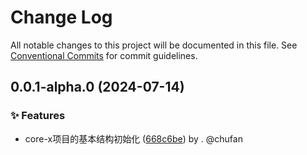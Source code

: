 # Change Log

All notable changes to this project will be documented in this file.
See [Conventional Commits](https://conventionalcommits.org) for commit guidelines.

## 0.0.1-alpha.0 (2024-07-14)

### ✨ Features

* core-x项目的基本结构初始化 ([668c6be](https://github.com/142vip/core-x/commit/668c6bebc9a67f0c79f974ffe3b789a39edf5a1d)) by . @chufan
